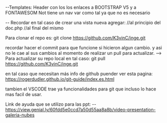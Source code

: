 --Templates:
	 Header con los los enlaces a BOOTSTRAP V5 y a FONTAWESOM
    Not tiene un nav var como tal ya que no es necesario

--  Recordar en tal caso de crear una vista nueva agregar: 
    <?php require('templates/header.php');?>//al principio del doc.php
	<?php require('templates/footer.php');?>//al final del mismo


Para clonar el repo es:
    git clone https://github.com/K3vinC/inge.git

recordar hacer el commit para que funcione si hicieron algun cambio. y asi no le cae al sus cambios al momento de realizar un pull para actualizar. -->
Para actualizar su repo local en tal caso:
    git pull https://github.com/K3vinC/inge.git

en tal caso que necesitan más info de github puender ver esta pagina:
https://rogerdudler.github.io/git-guide/index.es.html 

tambien el VSCODE trae ya funcionalidades para git que incluso lo hace mas facil de usar. 

Link de ayuda que se utilizo para las ppt:
-- https://view.genial.ly/60fdd5e0ccd7a50d55aa8a8b/video-presentation-galeria-nubes
